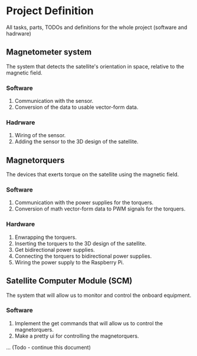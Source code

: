 # Project Definition
All tasks, parts, TODOs and definitions for the whole project (software and hadrware)

## Magnetometer system
The system that detects the satellite's orientation in space, relative to the magnetic field.

### Software
1. Communication with the sensor.
2. Conversion of the data to usable vector-form data.

### Hadrware
1. Wiring of the sensor.
2. Adding the sensor to the 3D design of the satellite.

## Magnetorquers
The devices that exerts torque on the satellite using the magnetic field.

### Software
1. Communication with the power supplies for the torquers.
2. Conversion of math vector-form data to PWM signals for the torquers.

### Hardware
1. Enwrapping the torquers.
2. Inserting the torquers to the 3D design of the satellite.
3. Get bidirectional power supplies.
4. Connecting the torquers to bidirectional power supplies.
5. Wiring the power supply to the Raspberry Pi.

## Satellite Computer Module (SCM)
The system that will allow us to monitor and control the onboard equipment.

### Software
1. Implement the get commands that will allow us to control the magnetorquers.
2. Make a pretty ui for controlling the magnetorquers.

... (Todo - continue this document)
